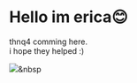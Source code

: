 Hello im erica😊
======

thnq4 comming here.   
i hope they helped :)

<img src="https://img.shields.io/badge/Python-3766AB?style=flat-square&logo=Python&logoColor=white"/></a>&nbsp 
